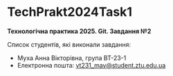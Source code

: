 # TechPrakt2024Task1

**Технологічна практика 2025. Git. Завдання №2**

Список студентів, які виконали завдання:

* Муха Анна Вікторівна, група ВТ-23-1
* Електронна пошта: vt231_mav@student.ztu.edu.ua